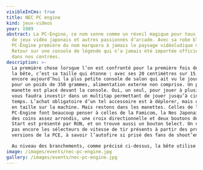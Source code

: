 ```yaml
---
visibleInCms: true
title: NEC PC engine
kind: jeux-videos
year: 1989
abstract: La PC-Engine, ce nom sonne comme un réveil magique pour tous les fans
  de jeux vidéo japonais et autres passionnés d’arcade. Avec sa robe blanche, la
  PC-Engine première du nom marquera à jamais le paysage vidéoludique mondial.
  Retour sur une console de légende qui n’a jamais été importée officiellement
  dans nos contrées.
description: >-
  La première chose lorsque l’on est confronté pour la première fois de visu à
  la bête, c’est sa taille qui étonne : avec ses 20 centimètres sur 15, c’est
  encore aujourd’hui la plus petite console de salon qui ait vu le jour. Le tout
  pour un poids de 350 grammes, alimentation externe non comprise. Un port
  manette est placé devant la console. Oui, un seul, pour jouer à plusieurs, il
  vous faudra investir dans un multitap permettant de jouer jusqu’à cinq en même
  temps. L’achat obligatoire d’un tel accessoire est à déplorer, mais on y gagne
  en taille sur la machine. Mais restons dans les manettes. Celles de la
  PC-Engine font beaucoup penser à celles de la Famicom, la Nes Japonaise, avec
  des coins assez arrondis, une croix directionnelle et deux boutons de tir.
  Start est présenté par RUN, et on trouve aussi un bouton Select. On ne trouve
  pas encore les sélecteurs de vitesse de tir présents à partir des prochaines
  versions de la PCE, à savoir l’autofire si prisé des fans de shoot’em up.

  Au niveau des branchements, comme précisé ci-dessus, la bête utilise une alimentation externe, de format 9V très classique, permettant de la brancher en France sans problème. Le soucis vient beaucoup plus de la sortie vidéo. Celle présente sur le côté de la console sort un format NTSC, il vous faudra donc une télévision qui supporte ce format, ce qui est loin d’être le cas de toutes nos télés françaises, même encore aujourd’hui. Heureusement, les importateurs ont pensé à nous en sortant un adaptateur qui se branche derrière la console par le biais du port d’extension et qui permet de sortir une péritel nourrie au RGB. Idéale pour nos télévisions.
image: /images/events/nec-pc-engine.jpg
gallery: /images/events/nec-pc-engine.jpg
---
```

